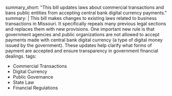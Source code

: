 summary_short: "This bill updates laws about commercial transactions and bans public entities from accepting central bank digital currency payments."
summary: |
  This bill makes changes to existing laws related to business transactions in Missouri. It specifically repeals many previous legal sections and replaces them with new provisions. One important new rule is that government agencies and public organizations are not allowed to accept payments made with central bank digital currency (a type of digital money issued by the government). These updates help clarify what forms of payment are accepted and ensure transparency in government financial dealings.
tags:
  - Commercial Transactions
  - Digital Currency
  - Public Governance
  - State Law
  - Financial Regulations

